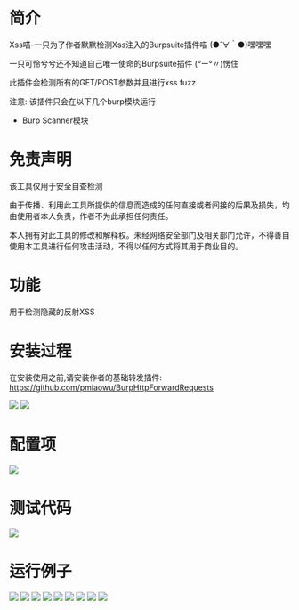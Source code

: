 # 简介

Xss喵-一只为了作者默默检测Xss注入的Burpsuite插件喵  (●´∀｀●)嘿嘿嘿

一只可怜兮兮还不知道自己唯一使命的Burpsuite插件 (°ー°〃)愣住

此插件会检测所有的GET/POST参数并且进行xss fuzz

注意: 该插件只会在以下几个burp模块运行
- Burp Scanner模块

# 免责声明
该工具仅用于安全自查检测

由于传播、利用此工具所提供的信息而造成的任何直接或者间接的后果及损失，均由使用者本人负责，作者不为此承担任何责任。

本人拥有对此工具的修改和解释权。未经网络安全部门及相关部门允许，不得善自使用本工具进行任何攻击活动，不得以任何方式将其用于商业目的。

# 功能

用于检测隐藏的反射XSS

# 安装过程

在安装使用之前,请安装作者的基础转发插件: https://github.com/pmiaowu/BurpHttpForwardRequests

![](./readme/images/1.png)
![](./readme/images/2.png)

# 配置项

![](./readme/images/13.png)

# 测试代码

![](./readme/images/3.png)

# 运行例子

![](./readme/images/4.png)
![](./readme/images/5.png)
![](./readme/images/6.png)
![](./readme/images/7.png)
![](./readme/images/8.png)
![](./readme/images/9.png)
![](./readme/images/10.png)
![](./readme/images/11.png)
![](./readme/images/12.png)
